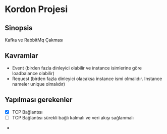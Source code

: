 # Kordon Projesi

## Sinopsis

Kafka ve RabbitMq Çakması

## Kavramlar

- Event (birden fazla dinleyici olabilir ve instance isimlerine göre loadbalance olabilir)
- Request (birden fazla dinleyici olacaksa instance ismi olmalıdır. Instance nameler unique olmalıdır)

## Yapılması gerekenler

- [x] TCP Bağlantısı
- [ ] TCP Bağlantısı sürekli bağlı kalmalı ve veri akışı sağlanmalı
-
